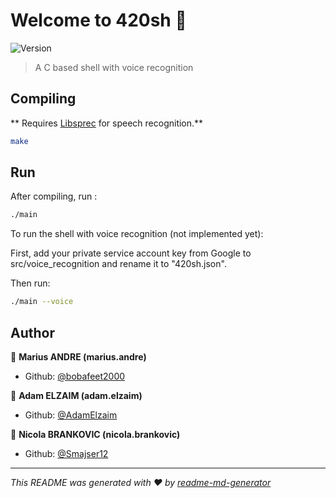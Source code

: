 # Welcome to 420sh 👋
![Version](https://img.shields.io/badge/version-0.1-blue.svg?cacheSeconds=2592000)

> A C based shell with voice recognition

## Compiling
** Requires [Libsprec](https://github.com/H2CO3/libsprec) for speech recognition.**

```sh
make
``` 

## Run
After compiling, run :

```sh
./main
```
To run the shell with voice recognition (not implemented yet): 

First, add your private service account key from Google to src/voice_recognition and rename it to "420sh.json".

Then run:

```sh
./main --voice
```

## Author

👤 **Marius ANDRE (marius.andre)**

* Github: [@bobafeet2000](https://github.com/bobafeet2000)

👤 **Adam ELZAIM (adam.elzaim)**

* Github: [@AdamElzaim](https://github.com/AdamElzaim)

👤 **Nicola BRANKOVIC (nicola.brankovic)**

* Github: [@Smajser12](https://github.com/Smajser12)


***
_This README was generated with ❤️ by [readme-md-generator](https://github.com/kefranabg/readme-md-generator)_

